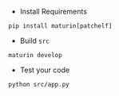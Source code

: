 - Install Requirements

```
pip install maturin[patchelf]
```

- Build `src`
```
maturin develop
```

- Test your code
```
python src/app.py
```
